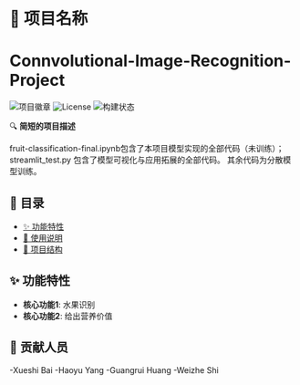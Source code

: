 # 🚀 项目名称
Connvolutional-Image-Recognition-Project
===============
![项目徽章](https://img.shields.io/badge/版本-1.0.0-blue)
![License](https://img.shields.io/badge/License-MIT-green)
![构建状态](https://img.shields.io/badge/构建-通过-brightgreen)

🔍 **简短的项目描述** 

fruit-classification-final.ipynb包含了本项目模型实现的全部代码（未训练）；
streamlit_test.py 包含了模型可视化与应用拓展的全部代码。
其余代码为分散模型训练。

## 📌 目录

- [✨ 功能特性](#-功能特性)
- [🚦 使用说明](#-使用说明)
- [🧩 项目结构](#-项目结构)

## ✨ 功能特性

- **核心功能1**: 水果识别
- **核心功能2**: 给出营养价值

## 🧩 贡献人员
-Xueshi Bai
-Haoyu Yang
-Guangrui Huang
-Weizhe Shi
